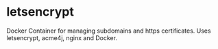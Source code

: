# letsencrypt
Docker Container for managing subdomains and https certificates. Uses letsencrypt, acme4j, nginx and Docker.

